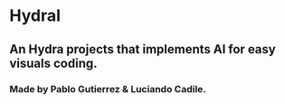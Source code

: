 # HydraI
## An Hydra projects that implements AI for easy visuals coding.
### Made by Pablo Gutierrez & Luciando Cadile.
